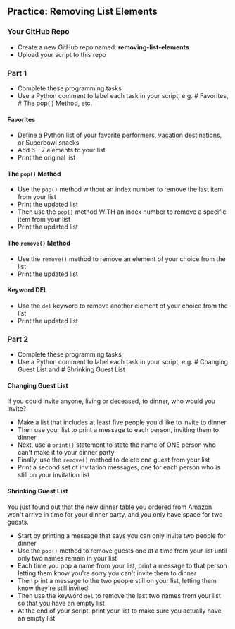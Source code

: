 ## Practice: Removing List Elements

### Your GitHub Repo

- Create a new GitHub repo named: **removing-list-elements**
- Upload your script to this repo

### Part 1

- Complete these programming tasks
- Use a Python comment to label each task in your script, e.g. # Favorites, # The pop( ) Method, etc.

#### Favorites 

- Define a Python list of your favorite performers, vacation destinations, or Superbowl snacks
- Add 6 - 7 elements to your list
- Print the original list

#### The `pop()` Method

- Use the `pop()` method without an index number to remove the last item from your list
- Print the updated list
- Then use the `pop()` method WITH an index number to remove a specific item from your list
- Print the updated list


#### The `remove()` Method

- Use the `remove()` method to remove an element of your choice from the list
- Print the updated list

#### Keyword DEL

- Use the `del` keyword to remove another element of your choice from the list
- Print the updated list

### Part 2

- Complete these programming tasks
- Use a Python comment to label each task in your script, e.g. # Changing Guest List and # Shrinking Guest List

#### Changing Guest List

If you could invite anyone, living or deceased, to dinner, who would you invite?

- Make a list that includes at least five people you'd like to invite to dinner
- Then use your list to print a message to each person, inviting them to dinner
- Next, use a `print()` statement to state the name of ONE person who can't make it to your dinner party
- Finally, use the `remove()` method to delete one guest from your list
- Print a second set of invitation messages, one for each person who is still on your invitation list

#### Shrinking Guest List

You just found out that the new dinner table you ordered from Amazon won't arrive in time for your dinner party, and you
only have space for two guests.

- Start by printing a message that says you can only invite two people for dinner
- Use the `pop()` method to remove guests one at a time from your list until only two names remain in your list
- Each time you pop a name from your list, print a message to that person letting them know you're sorry you can't invite them to dinner
- Then print a message to the two people still on your list, letting them know they're still invited
- Then use the keyword `del` to remove the last two names from your list so that you have an empty list
- At the end of your script, print your list to make sure you actually have an empty list

